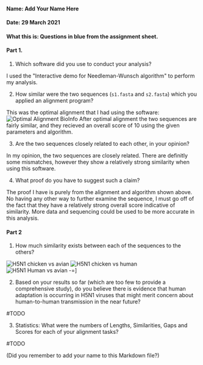 #### Name: Add Your Name Here
#### Date: 29 March 2021
#### What this is: Questions in blue from the assignment sheet.

#### Part 1.


 1. Which software did you use to conduct your analysis?

I used the "Interactive demo for Needleman-Wunsch algorithm" to perform my analysis.

 2. How similar were the two sequences (`s1.fasta` and `s2.fasta`) which you applied an alignment program?

 This was the optimal alignment that I had using the software:
 ![Optimal Alignment BioInfo](https://user-images.githubusercontent.com/80183852/120245098-259efc00-c23a-11eb-87f4-f10a58f5f03d.JPG)
After optimal alignment the two sequences are fairly similar, and they recieved an overall score of 10 using the given parameters and algorithm.

 3. Are the two sequences closely related to each other, in your opinion?

 In my opinion, the two sequences are closely related. There are definitly some mismatches, however they show a relatively strong similarity when using this software.


 4. What proof do you have to suggest such a claim?


The proof I have is purely from the alignment and algorithm shown above. No having any other way to further examine the sequence, I must go off of the fact that they have a relatively strong overall score indicative of similarity. More data and sequencing could be used to be more accurate in this analysis.




#### Part 2
 1. How much similarity exists between each of the sequences to the others?

![H5N1 chicken vs avian](https://user-images.githubusercontent.com/80183852/120261088-3153e800-c265-11eb-8e65-d7aaeba48f17.JPG)
![H5N1 chicken vs human](https://user-images.githubusercontent.com/80183852/120261090-31ec7e80-c265-11eb-9177-769f0d6ecbe9.JPG)
![H5N1 Human vs avian](https://user-images.githubusercontent.com/80183852/120261091-31ec7e80-c265-11eb-8d63-1c40a70ffc5e.JPG)
-=]



 2. Based on your results so far (which are too few to provide a comprehensive study), do you believe there is evidence that human adaptation is occurring in H5N1 viruses that might merit concern about human-to-human transmission in the near future?


#TODO

 3. Statistics: What were the numbers of Lengths, Similarities, Gaps and Scores for each of your alignment tasks?


#TODO




(Did you remember to add your name to this Markdown file?)
